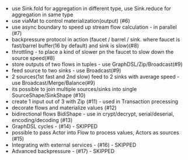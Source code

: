 - use Sink.fold for aggregation in different type, use Sink.reduce for aggregation in same type
- use viaMat to control materialization(output) (#6)
- use async boundary to speed up stream flow calculation - in parallel (#7)
- backpressure protocol in action (faucet / barrel / sink. where faucet is fast/barrel buffer(16 by default) and sink is slow)(#8)
- throttling - to place a kind of slower pn the faucet to slow down the source speed(#8)
- store outputs of two flows in tuples - use GraphDSL/Zip/Broadcast(#9) 
- feed source to two sinks - use Broadcast(#9) 
- 2 sources(1st fast and 2nd slow) feed to 2 sinks with average speed - use Broadcast/Merge/Balance(#9)
- its possible to join multiple sources/sinks into single SourceShape/SinkShape (#10)
- create 1 input out of 3 with Zip (#11) - used in Transaction precessing
- decorate flows and materialize values (#12)
- bidirectional flows BidiShape - use in crypt/decrypt, serial/deserial, encoding/decoding (#13)
- GraphDSL cycles - (#14) - SKIPPED
- possible to pass Actor into Flow to process values, Actors as sources  (#15)
- Integrating with external services - (#16) - SKIPPED
- Advanced backpressure - (#17) - SKIPPED
